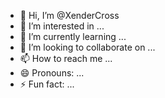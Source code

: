 - 👋 Hi, I’m @XenderCross
- 👀 I’m interested in ...
- 🌱 I’m currently learning ...
- 💞️ I’m looking to collaborate on ...
- 📫 How to reach me ...
- 😄 Pronouns: ...
- ⚡ Fun fact: ...

<!---
XenderCross/XenderCross is a ✨ special ✨ repository because its `README.md` (this file) appears on your GitHub profile.
You can click the Preview link to take a look at your changes.
--->
